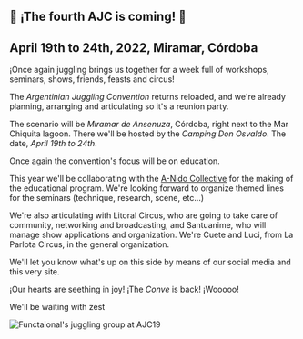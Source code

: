 ## 🎉 ¡The fourth AJC is coming! 🎉
## April 19th to 24th, 2022, Miramar, Córdoba

¡Once again juggling brings us together for a week full of workshops, seminars, shows, friends, feasts and circus!

The _Argentinian Juggling Convention_ returns reloaded, and we're already planning, arranging and articulating so it's a reunion party.

The scenario will be _Miramar de Ansenuza_, Córdoba, right next to the Mar Chiquita lagoon. There we'll be hosted by the _Camping Don Osvaldo_. The date, _April 19th to 24th_.

Once again the convention's focus will be on education.

This year we'll be collaborating with the [A-Nido Collective](https://colectivoanido.com) for the making of the educational program. We're looking forward to organize themed lines for the seminars (technique, research, scene, etc...)

We're also articulating with Litoral Circus, who are going to take care of community, networking and broadcasting, and Santuanime, who will manage show applications and organization. We're Cuete and Luci, from La Parlota Circus, in the general organization.

We'll let you know what's up on this side by means of our social media and this very site.

¡Our hearts are seething in joy! ¡The _Conve_ is back! ¡Wooooo!

We'll be waiting with zest

![Functaional's juggling group at AJC19](/img/artículos/funcional.jpg)
